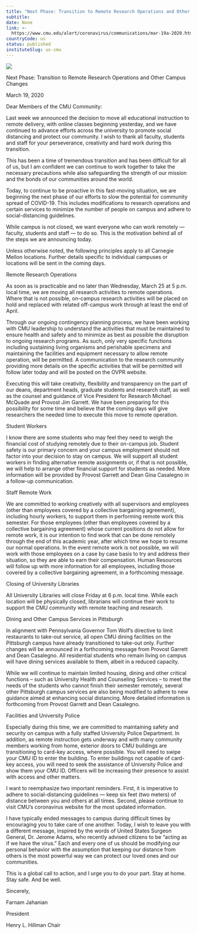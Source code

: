 ```yaml
---
title: "Next Phase: Transition to Remote Research Operations and Other Campus Changes"
subtitle: 
date: None
link: >-
  https://www.cmu.edu/alert/coronavirus/communications/mar-19a-2020.html
countryCode: us
status: published
instituteSlug: us-cmu
---
```

![](https://www.cmu.edu/favicon.ico)

Next Phase: Transition to Remote Research Operations and Other Campus Changes

March 19, 2020

Dear Members of the CMU Community:

Last week we announced the decision to move all educational instruction to remote delivery, with online classes beginning yesterday, and we have continued to advance efforts across the university to promote social distancing and protect our community. I wish to thank all faculty, students and staff for your perseverance, creativity and hard work during this transition.

This has been a time of tremendous transition and has been difficult for all of us, but I am confident we can continue to work together to take the necessary precautions while also safeguarding the strength of our mission and the bonds of our communities around the world.

Today, to continue to be proactive in this fast-moving situation, we are beginning the next phase of our efforts to slow the potential for community spread of COVID-19. This includes modifications to research operations and certain services to minimize the number of people on campus and adhere to social-distancing guidelines.

While campus is not closed, we want everyone who can work remotely — faculty, students and staff — to do so. This is the motivation behind all of the steps we are announcing today.

Unless otherwise noted, the following principles apply to all Carnegie Mellon locations. Further details specific to individual campuses or locations will be sent in the coming days.

Remote Research Operations



As soon as is practicable and no later than Wednesday, March 25 at 5 p.m. local time, we are moving all research activities to remote operations. Where that is not possible, on-campus research activities will be placed on hold and replaced with related off-campus work through at least the end of April.

Through our ongoing contingency planning process, we have been working with CMU leadership to understand the activities that must be maintained to ensure health and safety and to minimize as best as possible the disruption to ongoing research programs. As such, only very specific functions including sustaining living organisms and perishable specimens and maintaining the facilities and equipment necessary to allow remote operation, will be permitted. A communication to the research community providing more details on the specific activities that will be permitted will follow later today and will be posted on the OVPR website.

Executing this will take creativity, flexibility and transparency on the part of our deans, department heads, graduate students and research staff, as well as the counsel and guidance of Vice President for Research Michael McQuade and Provost Jim Garrett. We have been preparing for this possibility for some time and believe that the coming days will give researchers the needed time to execute this move to remote operation.

Student Workers

I know there are some students who may feel they need to weigh the financial cost of studying remotely due to their on-campus job. Student safety is our primary concern and your campus employment should not factor into your decision to stay on campus. We will support all student workers in finding alternative remote assignments or, if that is not possible, we will help to arrange other financial support for students as needed. More information will be provided by Provost Garrett and Dean Gina Casalegno in a follow-up communication.

Staff Remote Work

We are committed to working creatively with all supervisors and employees (other than employees covered by a collective bargaining agreement), including hourly workers, to support them in performing remote work this semester. For those employees (other than employees covered by a collective bargaining agreement) whose current positions do not allow for remote work, it is our intention to find work that can be done remotely through the end of this academic year, after which time we hope to resume our normal operations. In the event remote work is not possible, we will work with those employees on a case by case basis to try and address their situation, so they are able to earn their compensation. Human Resources will follow up with more information for all employees, including those covered by a collective bargaining agreement, in a forthcoming message.

Closing of University Libraries

All University Libraries will close Friday at 6 p.m. local time. While each location will be physically closed, librarians will continue their work to support the CMU community with remote teaching and research.

Dining and Other Campus Services in Pittsburgh

In alignment with Pennsylvania Governor Tom Wolf’s directive to limit restaurants to take-out service, all open CMU dining facilities on the Pittsburgh campus have already transitioned to take-out only. Further changes will be announced in a forthcoming message from Provost Garrett and Dean Casalegno. All residential students who remain living on campus will have dining services available to them, albeit in a reduced capacity.

While we will continue to maintain limited housing, dining and other critical functions – such as University Health and Counseling Services – to meet the needs of the students who cannot finish their semester remotely, several other Pittsburgh campus services are also being modified to adhere to new guidance aimed at enhancing social distancing. More detailed information is forthcoming from Provost Garrett and Dean Casalegno.

Facilities and University Police

Especially during this time, we are committed to maintaining safety and security on campus with a fully staffed University Police Department. In addition, as remote instruction gets underway and with many community members working from home, exterior doors to CMU buildings are transitioning to card-key access, where possible. You will need to swipe your CMU ID to enter the building. To enter buildings not capable of card-key access, you will need to seek the assistance of University Police and show them your CMU ID. Officers will be increasing their presence to assist with access and other matters.

I want to reemphasize two important reminders. First, it is imperative to adhere to social-distancing guidelines — keep six feet (two meters) of distance between you and others at all times. Second, please continue to visit CMU’s coronavirus website for the most updated information.

I have typically ended messages to campus during difficult times by encouraging you to take care of one another. Today, I wish to leave you with a different message, inspired by the words of United States Surgeon General, Dr. Jerome Adams, who recently advised citizens to be “acting as if we have the virus.” Each and every one of us should be modifying our personal behavior with the assumption that keeping our distance from others is the most powerful way we can protect our loved ones and our communities.

This is a global call to action, and I urge you to do your part. Stay at home. Stay safe. And be well.

Sincerely,

Farnam Jahanian

President

Henry L. Hillman Chair